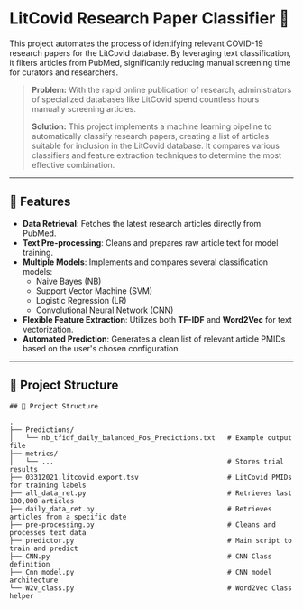 # LitCovid Research Paper Classifier 🔬

This project automates the process of identifying relevant COVID-19 research papers for the LitCovid database. By leveraging text classification, it filters articles from PubMed, significantly reducing manual screening time for curators and researchers.

> **Problem:** With the rapid online publication of research, administrators of specialized databases like LitCovid spend countless hours manually screening articles.
>
> **Solution:** This project implements a machine learning pipeline to automatically classify research papers, creating a list of articles suitable for inclusion in the LitCovid database. It compares various classifiers and feature extraction techniques to determine the most effective combination.

---

## 🚀 Features

-   **Data Retrieval**: Fetches the latest research articles directly from PubMed.
-   **Text Pre-processing**: Cleans and prepares raw article text for model training.
-   **Multiple Models**: Implements and compares several classification models:
    -   Naive Bayes (NB)
    -   Support Vector Machine (SVM)
    -   Logistic Regression (LR)
    -   Convolutional Neural Network (CNN)
-   **Flexible Feature Extraction**: Utilizes both **TF-IDF** and **Word2Vec** for text vectorization.
-   **Automated Prediction**: Generates a clean list of relevant article PMIDs based on the user's chosen configuration.

---

## 📁 Project Structure
```
## 📁 Project Structure

.
├── Predictions/
│   └── nb_tfidf_daily_balanced_Pos_Predictions.txt   # Example output file
├── metrics/
│   └── ...                                           # Stores trial results
├── 03312021.litcovid.export.tsv                      # LitCovid PMIDs for training labels
├── all_data_ret.py                                   # Retrieves last 100,000 articles
├── daily_data_ret.py                                 # Retrieves articles from a specific date
├── pre-processing.py                                 # Cleans and processes text data
├── predictor.py                                      # Main script to train and predict
├── CNN.py                                            # CNN Class definition
├── Cnn_model.py                                      # CNN model architecture
└── W2v_class.py                                      # Word2Vec Class helper

```
